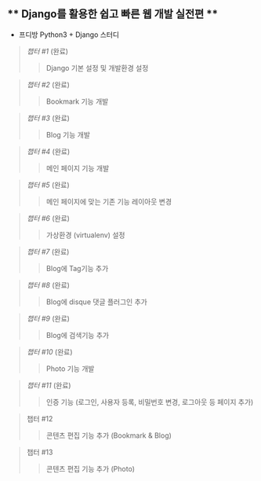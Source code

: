 ** Django를 활용한 쉽고 빠른 웹 개발 실전편 **
---
* 프디방 Python3 + Django 스터디
> *챕터 #1* (완료)
>> Django 기본 설정 및 개발환경 설정

> *챕터 #2* (완료)
>> Bookmark 기능 개발

> *챕터 #3* (완료)
>> Blog 기능 개발

> *챕터 #4* (완료)
>> 메인 페이지 기능 개발

> *챕터 #5* (완료)
>> 메인 페이지에 맞는 기존 기능 레이아웃 변경

> *챕터 #6* (완료)
>> 가상환경 (virtualenv) 설정 

> *챕터 #7* (완료)
>> Blog에 Tag기능 추가

> *챕터 #8* (완료)
>> Blog에 disque 댓글 플러그인 추가 

> *챕터 #9* (완료)
>> Blog에 검색기능 추가

> *챕터 #10* (완료)
>> Photo 기능 개발

> *챕터 #11* (완료)
>> 인증 기능 (로그인, 사용자 등록, 비밀번호 변경, 로그아웃 등 페이지 추가)

> 챕터 #12
>> 콘텐츠 편집 기능 추가 (Bookmark & Blog)

> 챕터 #13
>> 콘텐츠 편집 기능 추가 (Photo)

